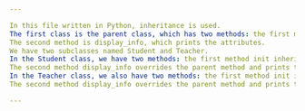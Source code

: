 ```yaml
---

In this file written in Python, inheritance is used.
The first class is the parent class, which has two methods: the first method is init, which has two attributes, name and age.
The second method is display_info, which prints the attributes.
We have two subclasses named Student and Teacher.
In the Student class, we have two methods: the first method init inherits from the parent class and has two specific attributes named grade and student_id.
The second method display_info overrides the parent method and prints the attributes of the Student class.
In the Teacher class, we also have two methods: the first method init inherits from the parent class and has two specific attributes named subject and salary.
The second method display_info overrides the parent method and prints the attributes of the Teacher class.

---
```

